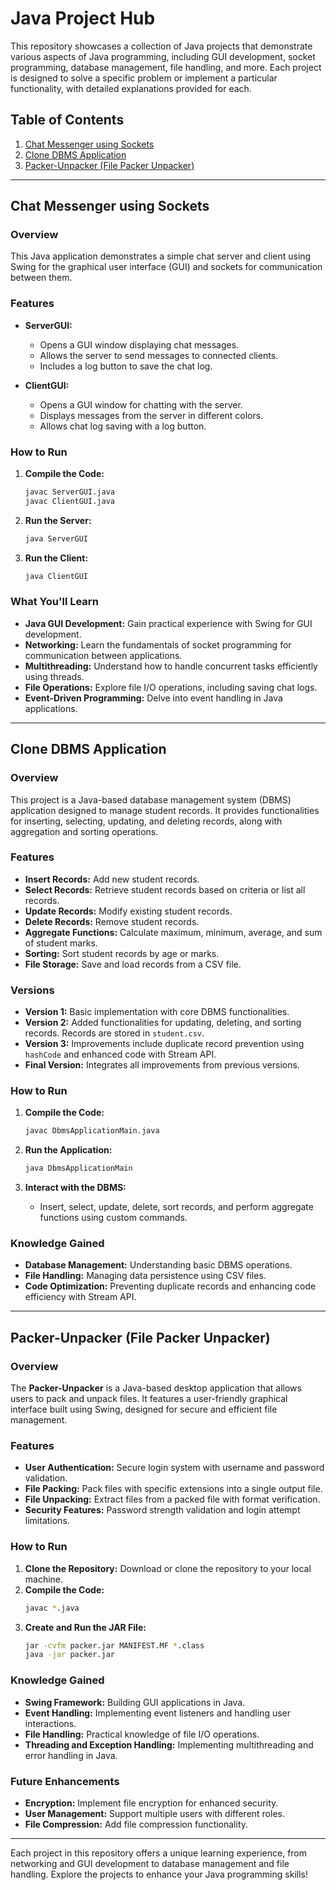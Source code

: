 

# Java Project Hub

This repository showcases a collection of Java projects that demonstrate various aspects of Java programming, including GUI development, socket programming, database management, file handling, and more. Each project is designed to solve a specific problem or implement a particular functionality, with detailed explanations provided for each.

## Table of Contents

1. [Chat Messenger using Sockets](#chat-messenger-using-sockets)
2. [Clone DBMS Application](#clone-dbms-application)
3. [Packer-Unpacker (File Packer Unpacker)](#packer-unpacker-file-packer-unpacker)

---

## Chat Messenger using Sockets

### Overview

This Java application demonstrates a simple chat server and client using Swing for the graphical user interface (GUI) and sockets for communication between them.

### Features

- **ServerGUI:**
  - Opens a GUI window displaying chat messages.
  - Allows the server to send messages to connected clients.
  - Includes a log button to save the chat log.

- **ClientGUI:**
  - Opens a GUI window for chatting with the server.
  - Displays messages from the server in different colors.
  - Allows chat log saving with a log button.

### How to Run

1. **Compile the Code:**
   ```bash
   javac ServerGUI.java
   javac ClientGUI.java
   ```

2. **Run the Server:**
   ```bash
   java ServerGUI
   ```

3. **Run the Client:**
   ```bash
   java ClientGUI
   ```

### What You'll Learn

- **Java GUI Development:** Gain practical experience with Swing for GUI development.
- **Networking:** Learn the fundamentals of socket programming for communication between applications.
- **Multithreading:** Understand how to handle concurrent tasks efficiently using threads.
- **File Operations:** Explore file I/O operations, including saving chat logs.
- **Event-Driven Programming:** Delve into event handling in Java applications.

---

## Clone DBMS Application

### Overview

This project is a Java-based database management system (DBMS) application designed to manage student records. It provides functionalities for inserting, selecting, updating, and deleting records, along with aggregation and sorting operations.

### Features

- **Insert Records:** Add new student records.
- **Select Records:** Retrieve student records based on criteria or list all records.
- **Update Records:** Modify existing student records.
- **Delete Records:** Remove student records.
- **Aggregate Functions:** Calculate maximum, minimum, average, and sum of student marks.
- **Sorting:** Sort student records by age or marks.
- **File Storage:** Save and load records from a CSV file.

### Versions

- **Version 1:** Basic implementation with core DBMS functionalities.
- **Version 2:** Added functionalities for updating, deleting, and sorting records. Records are stored in `student.csv`.
- **Version 3:** Improvements include duplicate record prevention using `hashCode` and enhanced code with Stream API.
- **Final Version:** Integrates all improvements from previous versions.

### How to Run

1. **Compile the Code:**
   ```bash
   javac DbmsApplicationMain.java
   ```

2. **Run the Application:**
   ```bash
   java DbmsApplicationMain
   ```

3. **Interact with the DBMS:**
   - Insert, select, update, delete, sort records, and perform aggregate functions using custom commands.

### Knowledge Gained

- **Database Management:** Understanding basic DBMS operations.
- **File Handling:** Managing data persistence using CSV files.
- **Code Optimization:** Preventing duplicate records and enhancing code efficiency with Stream API.

---

## Packer-Unpacker (File Packer Unpacker)

### Overview

The **Packer-Unpacker** is a Java-based desktop application that allows users to pack and unpack files. It features a user-friendly graphical interface built using Swing, designed for secure and efficient file management.

### Features

- **User Authentication:** Secure login system with username and password validation.
- **File Packing:** Pack files with specific extensions into a single output file.
- **File Unpacking:** Extract files from a packed file with format verification.
- **Security Features:** Password strength validation and login attempt limitations.

### How to Run

1. **Clone the Repository:** Download or clone the repository to your local machine.
2. **Compile the Code:**
   ```bash
   javac *.java
   ```
3. **Create and Run the JAR File:**
   ```bash
   jar -cvfm packer.jar MANIFEST.MF *.class
   java -jar packer.jar
   ```

### Knowledge Gained

- **Swing Framework:** Building GUI applications in Java.
- **Event Handling:** Implementing event listeners and handling user interactions.
- **File Handling:** Practical knowledge of file I/O operations.
- **Threading and Exception Handling:** Implementing multithreading and error handling in Java.

### Future Enhancements

- **Encryption:** Implement file encryption for enhanced security.
- **User Management:** Support multiple users with different roles.
- **File Compression:** Add file compression functionality.

---

Each project in this repository offers a unique learning experience, from networking and GUI development to database management and file handling. Explore the projects to enhance your Java programming skills!
